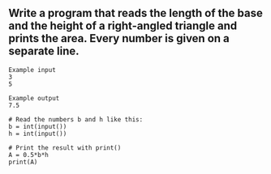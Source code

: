 ## Write a program that reads the length of the base and the height of a right-angled triangle and prints the area. Every number is given on a separate line.
```
Example input
3
5

Example output
7.5
```
~~~
# Read the numbers b and h like this:
b = int(input())
h = int(input())

# Print the result with print()
A = 0.5*b*h 
print(A)
~~~
